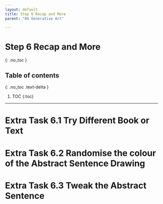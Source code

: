 ```yaml
---
layout: default
title: Step 6 Recap and More
parent: "04 Generative Art"

---
```


# Step 6 Recap and More
{: .no_toc }

## Table of contents
{: .no_toc .text-delta }

1. TOC
{:toc}

---

# Extra Task 6.1 Try Different Book or Text


# Extra Task 6.2 Randomise the colour of the Abstract Sentence Drawing


# Extra Task 6.3 Tweak the Abstract Sentence 